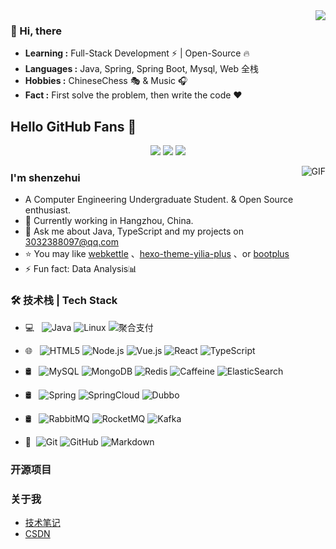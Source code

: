 <img align="right" src="https://github-readme-stats.vercel.app/api?username=shenzehui&show_icons=true">

### 👋 Hi, there
- **Learning :** Full-Stack Development ⚡ | Open-Source 🔥
- **Languages :** Java, Spring, Spring Boot, Mysql, Web 全栈
- **Hobbies :** ChineseChess 🎭 & Music 🎧
- **Fact :** First solve the problem, then write the code ❤️


## Hello GitHub Fans 👋
<p align="center">
  <a href="https://spring.io/projects/spring-boot"><img src="https://img.shields.io/badge/博客-Java达摩院-brightgreen.svg?style=for-the-badge"></a>
  <a href="https://spring.io/projects/spring-security"><img src="https://img.shields.io/badge/公众号-Echo-green.svg?style=for-the-badge"></a>
  <a href="https://spring.io/" target="_blank"><img src="https://img.shields.io/badge/交流群-Echo-critical?style=for-the-badge"></a>
</p>
<img align="right" alt="GIF" src="https://raw.githubusercontent.com/JoeyBling/JoeyBling/master/pic/pusheencode.gif" />

### I'm shenzehui

- A Computer Engineering Undergraduate Student. & Open Source enthusiast.
- 🌱 Currently working in Hangzhou, China.
- 💬 Ask me about Java, TypeScript and my projects on [3032388097@qq.com](mailto:3032388097@qq.com)
- ⭐ You may like [webkettle](https://github.com/JoeyBling/webkettle) 、[hexo-theme-yilia-plus](https://github.com/JoeyBling/hexo-theme-yilia-plus) 、or [bootplus](https://github.com/JoeyBling/bootplus)
- ⚡ Fun fact: Data Analysis📊

### 🛠 技术栈 | Tech Stack

- 💻 &#160; ![Java](https://img.shields.io/badge/-Java-333333?style=flat&logo=Java&logoColor=007396)
![Linux](https://img.shields.io/badge/-Linux-333333?style=flat&logo=Linux&logoColor=FCC624)
![聚合支付](https://img.shields.io/badge/-聚合支付-333333?style=flat&logo=payoneer&logoColor=FF4800)
- 🌐 &#160; ![HTML5](https://img.shields.io/badge/-HTML5-333333?style=flat&logo=HTML5)
![Node.js](https://img.shields.io/badge/-Node.js-333333?style=flat&logo=node.js)
![Vue.js](https://img.shields.io/badge/-VueJS-333333?style=flat&logo=Vue.js)
![React](https://img.shields.io/badge/-React-333333?style=flat&logo=react)
![TypeScript](https://img.shields.io/badge/-TypeScript-333333?style=flat&logo=TypeScript)

- 🛢 &#160; ![MySQL](https://img.shields.io/badge/-MySQL-333333?style=flat&logo=mysql&logoColor=FFFFFF)
![MongoDB](https://img.shields.io/badge/-MongoDB-333333?style=flat&logo=mongodb)
![Redis](https://img.shields.io/badge/-Redis-333333?style=flat&logo=redis)
![Caffeine](https://img.shields.io/badge/-Caffeine-333333?style=flat&logo=Caffeine)
![ElasticSearch](https://img.shields.io/badge/-ElasticSearch-333333?style=flat&logo=ElasticSearch)

- 🛢 &#160; ![Spring](https://img.shields.io/badge/-Spring-333333?style=flat&logo=Spring)
![SpringCloud](https://img.shields.io/badge/-SpringCloud-333333?style=flat&logo=icloud)
![Dubbo](https://img.shields.io/badge/-Dubbo-333333?style=flat&logo=trpc)

- 🛢 &#160; ![RabbitMQ](https://img.shields.io/badge/-RabbitMQ-333333?style=flat&logo=RabbitMQ)
![RocketMQ](https://img.shields.io/badge/-RocketMQ-333333?style=flat&logo=apacherocketmq)
![Kafka](https://img.shields.io/badge/-Kafka-333333?style=flat&logo=apachekafka)


- 🔧 &#160;![Git](https://img.shields.io/badge/-Git-333333?style=flat&logo=git)
![GitHub](https://img.shields.io/badge/-GitHub-333333?style=flat&logo=github)
![Markdown](https://img.shields.io/badge/-Markdown-333333?style=flat&logo=markdown)

### 开源项目

### 关于我
- [技术笔记](https://www.yuque.com/dashboard)
- [CSDN]([https://zhousiwei.blog.csdn.net/](https://blog.csdn.net/m0_59155540?spm=1000.2115.3001.5343))





